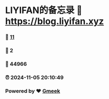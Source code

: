 # LIYIFAN的备忘录 :link: https://blog.liyifan.xyz 
### :page_facing_up: [11](https://blog.liyifan.xyz/tag.html) 
### :speech_balloon: 2 
### :hibiscus: 44966 
### :alarm_clock: 2024-11-05 20:10:49 
### Powered by :heart: [Gmeek](https://github.com/Meekdai/Gmeek)
